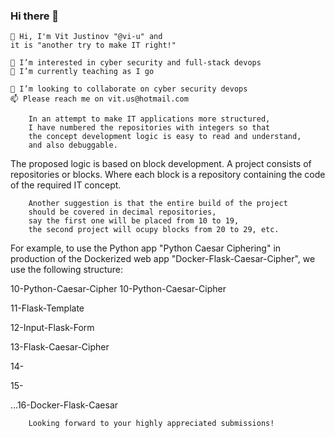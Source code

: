 ### Hi there 👋

<!--
**vi-u/vi-u** is a ✨ _special_ ✨ repository because its `README.md` (this file) appears on your GitHub profile.

Here are some ideas to get you started:

- 🔭 I’m currently working on ...
- 🌱 I’m currently learning ...
- 👯 I’m looking to collaborate on ...
- 🤔 I’m looking for help with ...
- 💬 Ask me about ...
- 📫 How to reach me: ...
- 😄 Pronouns: ...
- ⚡ Fun fact: ...
-->


    👋 Hi, I'm Vit Justinov "@vi-u" and 
    it is "another try to make IT right!"
    
    👀 I’m interested in cyber security and full-stack devops
    🌱 I’m currently teaching as I go
    
    💞️ I’m looking to collaborate on cyber security devops
    📫 Please reach me on vit.us@hotmail.com

        In an attempt to make IT applications more structured, 
        I have numbered the repositories with integers so that 
        the concept development logic is easy to read and understand, 
        and also debuggable.

The proposed logic is based on block development. 
A project consists of repositories or blocks. 
Where each block is a repository containing the code of the required IT concept.

        Another suggestion is that the entire build of the project 
        should be covered in decimal repositories, 
        say the first one will be placed from 10 to 19, 
        the second project will ocupy blocks from 20 to 29, etc.

For example, to use the Python app "Python Caesar Ciphering" 
in production of the Dockerized web app "Docker-Flask-Caesar-Cipher", 
we use the following structure:

10-Python-Caesar-Cipher
10-Python-Caesar-Cipher

11-Flask-Template

12-Input-Flask-Form

13-Flask-Caesar-Cipher

14-

15-

...16-Docker-Flask-Caesar

        Looking forward to your highly appreciated submissions!


